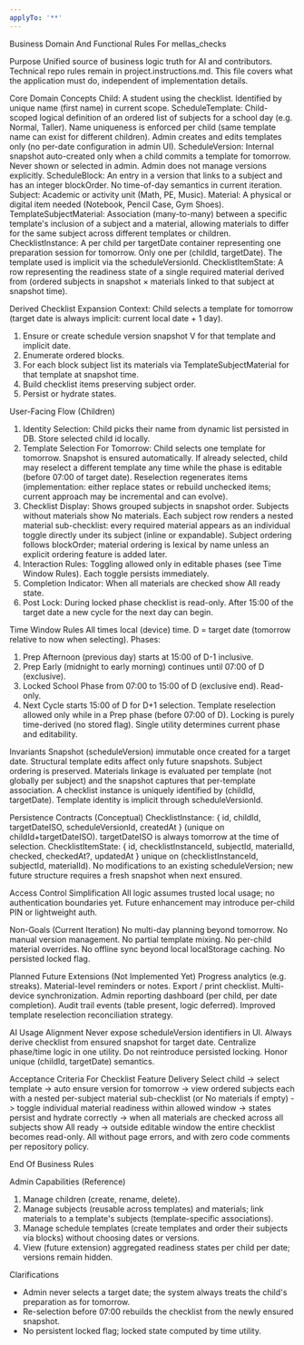 ```yaml
---
applyTo: '**'
---
```


Business Domain And Functional Rules For mellas_checks

Purpose
Unified source of business logic truth for AI and contributors. Technical repo rules remain in project.instructions.md. This file covers what the application must do, independent of implementation details.

Core Domain Concepts
Child: A student using the checklist. Identified by unique name (first name) in current scope.
ScheduleTemplate: Child-scoped logical definition of an ordered list of subjects for a school day (e.g. Normal, Taller). Name uniqueness is enforced per child (same template name can exist for different children). Admin creates and edits templates only (no per-date configuration in admin UI).
ScheduleVersion: Internal snapshot auto-created only when a child commits a template for tomorrow. Never shown or selected in admin. Admin does not manage versions explicitly.
ScheduleBlock: An entry in a version that links to a subject and has an integer blockOrder. No time-of-day semantics in current iteration.
Subject: Academic or activity unit (Math, PE, Music).
Material: A physical or digital item needed (Notebook, Pencil Case, Gym Shoes).
TemplateSubjectMaterial: Association (many-to-many) between a specific template's inclusion of a subject and a material, allowing materials to differ for the same subject across different templates or children.
ChecklistInstance: A per child per targetDate container representing one preparation session for tomorrow. Only one per (childId, targetDate). The template used is implicit via the scheduleVersionId.
ChecklistItemState: A row representing the readiness state of a single required material derived from (ordered subjects in snapshot × materials linked to that subject at snapshot time).

Derived Checklist Expansion
Context: Child selects a template for tomorrow (target date is always implicit: current local date + 1 day).

1. Ensure or create schedule version snapshot V for that template and implicit date.
2. Enumerate ordered blocks.
3. For each block subject list its materials via TemplateSubjectMaterial for that template at snapshot time.
4. Build checklist items preserving subject order.
5. Persist or hydrate states.

User-Facing Flow (Children)

1. Identity Selection: Child picks their name from dynamic list persisted in DB. Store selected child id locally.
2. Template Selection For Tomorrow: Child selects one template for tomorrow. Snapshot is ensured automatically. If already selected, child may reselect a different template any time while the phase is editable (before 07:00 of target date). Reselection regenerates items (implementation: either replace states or rebuild unchecked items; current approach may be incremental and can evolve).
3. Checklist Display: Shows grouped subjects in snapshot order. Subjects without materials show No materials. Each subject row renders a nested material sub-checklist: every required material appears as an individual toggle directly under its subject (inline or expandable). Subject ordering follows blockOrder; material ordering is lexical by name unless an explicit ordering feature is added later.
4. Interaction Rules: Toggling allowed only in editable phases (see Time Window Rules). Each toggle persists immediately.
5. Completion Indicator: When all materials are checked show All ready state.
6. Post Lock: During locked phase checklist is read-only. After 15:00 of the target date a new cycle for the next day can begin.

Time Window Rules
All times local (device) time. D = target date (tomorrow relative to now when selecting).
Phases:

1. Prep Afternoon (previous day) starts at 15:00 of D-1 inclusive.
2. Prep Early (midnight to early morning) continues until 07:00 of D (exclusive).
3. Locked School Phase from 07:00 to 15:00 of D (exclusive end). Read-only.
4. Next Cycle starts 15:00 of D for D+1 selection.
   Template reselection allowed only while in a Prep phase (before 07:00 of D). Locking is purely time-derived (no stored flag).
   Single utility determines current phase and editability.

Invariants
Snapshot (scheduleVersion) immutable once created for a target date. Structural template edits affect only future snapshots. Subject ordering is preserved. Materials linkage is evaluated per template (not globally per subject) and the snapshot captures that per-template association. A checklist instance is uniquely identified by (childId, targetDate). Template identity is implicit through scheduleVersionId.

Persistence Contracts (Conceptual)
ChecklistInstance: { id, childId, targetDateISO, scheduleVersionId, createdAt } (unique on childId+targetDateISO). targetDateISO is always tomorrow at the time of selection.
ChecklistItemState: { id, checklistInstanceId, subjectId, materialId, checked, checkedAt?, updatedAt } unique on (checklistInstanceId, subjectId, materialId).
No modifications to an existing scheduleVersion; new future structure requires a fresh snapshot when next ensured.

Access Control Simplification
All logic assumes trusted local usage; no authentication boundaries yet. Future enhancement may introduce per-child PIN or lightweight auth.

Non-Goals (Current Iteration)
No multi-day planning beyond tomorrow. No manual version management. No partial template mixing. No per-child material overrides. No offline sync beyond local localStorage caching. No persisted locked flag.

Planned Future Extensions (Not Implemented Yet)
Progress analytics (e.g. streaks). Material-level reminders or notes. Export / print checklist. Multi-device synchronization. Admin reporting dashboard (per child, per date completion). Audit trail events (table present, logic deferred). Improved template reselection reconciliation strategy.

AI Usage Alignment
Never expose scheduleVersion identifiers in UI. Always derive checklist from ensured snapshot for target date. Centralize phase/time logic in one utility. Do not reintroduce persisted locking. Honor unique (childId, targetDate) semantics.

Acceptance Criteria For Checklist Feature Delivery
Select child -> select template -> auto ensure version for tomorrow -> view ordered subjects each with a nested per-subject material sub-checklist (or No materials if empty) -> toggle individual material readiness within allowed window -> states persist and hydrate correctly -> when all materials are checked across all subjects show All ready -> outside editable window the entire checklist becomes read-only. All without page errors, and with zero code comments per repository policy.

End Of Business Rules

Admin Capabilities (Reference)

1. Manage children (create, rename, delete).
2. Manage subjects (reusable across templates) and materials; link materials to a template's subjects (template-specific associations).
3. Manage schedule templates (create templates and order their subjects via blocks) without choosing dates or versions.
4. View (future extension) aggregated readiness states per child per date; versions remain hidden.

Clarifications

- Admin never selects a target date; the system always treats the child's preparation as for tomorrow.
- Re-selection before 07:00 rebuilds the checklist from the newly ensured snapshot.
- No persistent locked flag; locked state computed by time utility.
